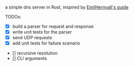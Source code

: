 a simple dns server in Rust, inspired by [EmilHernvall's guide](https://github.com/EmilHernvall/dnsguide)

TODOs:

- [x] build a parser for request and response  
- [x] write unit tests for the parser
- [x] send UDP requests 
- [x] add unit tests for failure scenario
- [] recursive resolution
- [] CLI arguments

